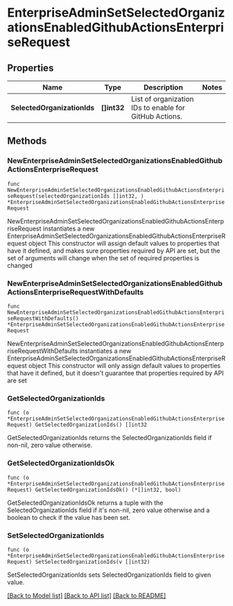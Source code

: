 # EnterpriseAdminSetSelectedOrganizationsEnabledGithubActionsEnterpriseRequest

## Properties

Name | Type | Description | Notes
------------ | ------------- | ------------- | -------------
**SelectedOrganizationIds** | **[]int32** | List of organization IDs to enable for GitHub Actions. | 

## Methods

### NewEnterpriseAdminSetSelectedOrganizationsEnabledGithubActionsEnterpriseRequest

`func NewEnterpriseAdminSetSelectedOrganizationsEnabledGithubActionsEnterpriseRequest(selectedOrganizationIds []int32, ) *EnterpriseAdminSetSelectedOrganizationsEnabledGithubActionsEnterpriseRequest`

NewEnterpriseAdminSetSelectedOrganizationsEnabledGithubActionsEnterpriseRequest instantiates a new EnterpriseAdminSetSelectedOrganizationsEnabledGithubActionsEnterpriseRequest object
This constructor will assign default values to properties that have it defined,
and makes sure properties required by API are set, but the set of arguments
will change when the set of required properties is changed

### NewEnterpriseAdminSetSelectedOrganizationsEnabledGithubActionsEnterpriseRequestWithDefaults

`func NewEnterpriseAdminSetSelectedOrganizationsEnabledGithubActionsEnterpriseRequestWithDefaults() *EnterpriseAdminSetSelectedOrganizationsEnabledGithubActionsEnterpriseRequest`

NewEnterpriseAdminSetSelectedOrganizationsEnabledGithubActionsEnterpriseRequestWithDefaults instantiates a new EnterpriseAdminSetSelectedOrganizationsEnabledGithubActionsEnterpriseRequest object
This constructor will only assign default values to properties that have it defined,
but it doesn't guarantee that properties required by API are set

### GetSelectedOrganizationIds

`func (o *EnterpriseAdminSetSelectedOrganizationsEnabledGithubActionsEnterpriseRequest) GetSelectedOrganizationIds() []int32`

GetSelectedOrganizationIds returns the SelectedOrganizationIds field if non-nil, zero value otherwise.

### GetSelectedOrganizationIdsOk

`func (o *EnterpriseAdminSetSelectedOrganizationsEnabledGithubActionsEnterpriseRequest) GetSelectedOrganizationIdsOk() (*[]int32, bool)`

GetSelectedOrganizationIdsOk returns a tuple with the SelectedOrganizationIds field if it's non-nil, zero value otherwise
and a boolean to check if the value has been set.

### SetSelectedOrganizationIds

`func (o *EnterpriseAdminSetSelectedOrganizationsEnabledGithubActionsEnterpriseRequest) SetSelectedOrganizationIds(v []int32)`

SetSelectedOrganizationIds sets SelectedOrganizationIds field to given value.



[[Back to Model list]](../README.md#documentation-for-models) [[Back to API list]](../README.md#documentation-for-api-endpoints) [[Back to README]](../README.md)


